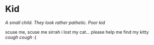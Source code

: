 # Kid

*A small child. They look rather pathetic. Poor kid*

scuse me, scuse me sirrah i lost my cat... please help me find my kitty *cough cough* :(